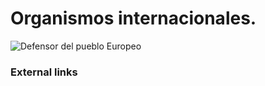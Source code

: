 # Organismos internacionales.

![Defensor del pueblo Europeo](http://telecomlobby.com/Images/defensorpuebloeuropeo_organismos_maquina.webp)



###  External links 



